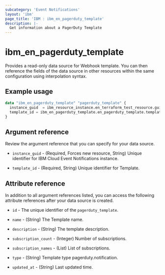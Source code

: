```yaml
---
subcategory: 'Event Notifications'
layout: 'ibm'
page_title: 'IBM : ibm_en_pagerduty_template'
description: |-
  Get information about a PagerDuty Template
---
```


# ibm_en_pagerduty_template

Provides a read-only data source for Webhook template. You can then reference the fields of the data source in other resources within the same configuration using interpolation syntax.

## Example usage

```terraform
data "ibm_en_pagerduty_template" "pagerduty_template" {
  instance_guid  = ibm_resource_instance.en_terraform_test_resource.guid
  template_id = ibm_en_pagerduty_template.en_pagerduty_template.template_id
}
```

## Argument reference

Review the argument reference that you can specify for your data source.

- `instance_guid` - (Required, Forces new resource, String) Unique identifier for IBM Cloud Event Notifications instance.

- `template_id` - (Required, String) Unique identifier for Template.

## Attribute reference

In addition to all argument references listed, you can access the following attribute references after your data source is created.

- `id` - The unique identifier of the `pagerduty_template`.

- `name` - (String) The Template name.

- `description` - (String) The template description.

- `subscription_count` - (Integer) Number of subscriptions.

- `subscription_names` - (List) List of subscriptions.

- `type` - (String) Template type pagerduty.notification.

- `updated_at` - (String) Last updated time.
